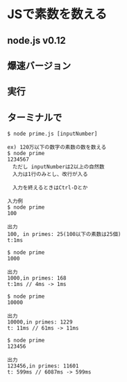 # JSで素数を数える

## node.js v0.12

## 爆速バージョン

## 実行
## ターミナルで

```
$ node prime.js [inputNumber]

ex) 120万以下の数字の素数の数を数える
$ node prime
1234567
　ただし inputNumberは2以上の自然数
　入力は1行のみとし、改行が入る

　入力を終えるときはCtrl-Dとか
```

```
入力例
$ node prime
100

出力
100, in primes: 25(100以下の素数は25個)
t:1ms
```

```
$ node prime
1000

出力
1000,in primes: 168
t:1ms // 4ms -> 1ms
```

```
$ node prime
10000

出力
10000,in primes: 1229
t: 11ms // 61ms -> 11ms
```

```
$ node prime
123456

出力
123456,in primes: 11601
t: 599ms // 6087ms -> 599ms
```


